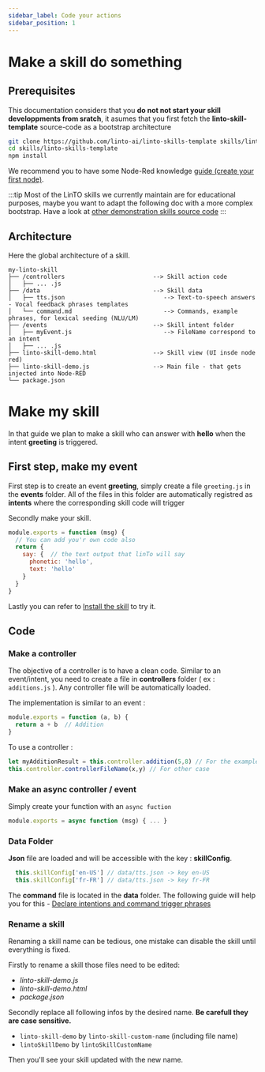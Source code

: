 ```yaml
---
sidebar_label: Code your actions
sidebar_position: 1
---
```

# Make a skill do something

## Prerequisites

This documentation considers that you **do not not start your skill developpments from sratch**, it asumes that you first fetch the **linto-skill-template** source-code as a bootstrap architecture

```sh
git clone https://github.com/linto-ai/linto-skills-template skills/linto-skills-template
cd skills/linto-skills-template
npm install
```

We recommend you to have some Node-Red knowledge [guide (create your first node)](https://nodered.org/docs/creating-nodes/first-node).

:::tip
Most of the LinTO skills we currently maintain are for educational purposes, maybe you want to adapt the following doc with a more complex bootstrap. Have a look at [other demonstration skills source code](/docs/developpers/agent/skills/list#demonstration-skills-nodes)
:::

## Architecture

Here the global architecture of a skill.
```
my-linto-skill
├── /controllers                         --> Skill action code
│   ├── ... .js
├── /data                                --> Skill data
│   ├── tts.json                            --> Text-to-speech answers - Vocal feedback phrases templates
│   └── command.md                          --> Commands, example phrases, for lexical seeding (NLU/LM)
├── /events                              --> Skill intent folder
│   ├── myEvent.js                          --> FileName correspond to an intent
│   ├── ... .js
├── linto-skill-demo.html                --> Skill view (UI insde node red)
├── linto-skill-demo.js                  --> Main file - that gets injected into Node-RED
└── package.json
```

# Make my skill

In that guide we plan to make a skill who can answer with **hello** when the intent **greeting** is triggered.

## First step, make my event

First step is to create an event **greeting**, simply create a file `greeting.js` in the **events** folder. All of the files in this folder are automatically registred as **intents** where the corresponding skill code will trigger

Secondly make your skill.
```js
module.exports = function (msg) {
  // You can add you'r own code also
  return {
    say: {  // the text output that linTo will say
      phonetic: 'hello',
      text: 'hello'
    }
  }
}
```

Lastly you can refer to [Install the skill](/docs/developpers/agent/skills/devguide/install_my_skills) to try it.


## Code

### Make a controller

The objective of a controller is to have a clean code. Similar to an event/intent, you need to create a file in **controllers** folder ( ex : `additions.js` ). Any controller file will be automatically loaded.

The implementation is similar to an event :
```js
module.exports = function (a, b) {
  return a + b  // Addition 
}
```

To use a controller : 
```js
let myAdditionResult = this.controller.addition(5,8) // For the example above
this.controller.controllerFileName(x,y) // For other case
```

### Make an async controller / event 
Simply create your function with an `async fuction`

```js
module.exports = async function (msg) { ... }
```

### Data Folder

**Json** file are loaded and will be accessible with the key :  **skillConfig**.
```js
  this.skillConfig['en-US'] // data/tts.json -> key en-US
  this.skillConfig['fr-FR'] // data/tts.json -> key fr-FR
```

The **command** file is located in the **data** folder. The following guide will help you for this - [Declare intentions and command trigger phrases](/docs/developpers/agent/skills/devguide/format)

### Rename a skill
Renaming a skill name can be tedious, one mistake can disable the skill until everything is fixed.

Firstly to rename a skill those files need to be edited: 
- *linto-skill-demo.js*
- *linto-skill-demo.html*
- *package.json* 

Secondly replace all following infos by the desired name. **Be carefull they are case sensitive.**
 - `linto-skill-demo` by `linto-skill-custom-name` (including file name)
 - `lintoSkillDemo` by `lintoSkillCustomName`

Then you'll see your skill updated with the new name.